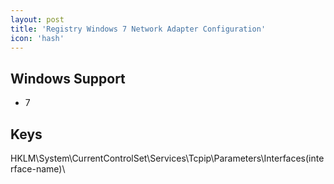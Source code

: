 ```yaml
---
layout: post
title: 'Registry Windows 7 Network Adapter Configuration'
icon: 'hash'
---
```


## Windows Support

- 7



## Keys

HKLM\System\CurrentControlSet\Services\Tcpip\Parameters\Interfaces\(interface-name)\

